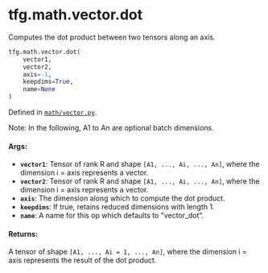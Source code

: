 <div itemscope itemtype="http://developers.google.com/ReferenceObject">
<meta itemprop="name" content="tfg.math.vector.dot" />
<meta itemprop="path" content="Stable" />
</div>

# tfg.math.vector.dot

Computes the dot product between two tensors along an axis.

``` python
tfg.math.vector.dot(
    vector1,
    vector2,
    axis=-1,
    keepdims=True,
    name=None
)
```



Defined in [`math/vector.py`](https://github.com/tensorflow/agents/tree/master/tensorflow_graphics/math/vector.py).

<!-- Placeholder for "Used in" -->

Note:
  In the following, A1 to An are optional batch dimensions.

#### Args:

* <b>`vector1`</b>: Tensor of rank R and shape `[A1, ..., Ai, ..., An]`, where the
    dimension i = axis represents a vector.
* <b>`vector2`</b>: Tensor of rank R and shape `[A1, ..., Ai, ..., An]`, where the
    dimension i = axis represents a vector.
* <b>`axis`</b>: The dimension along which to compute the dot product.
* <b>`keepdims`</b>: If true, retains reduced dimensions with length 1.
* <b>`name`</b>: A name for this op which defaults to "vector_dot".


#### Returns:

A tensor of shape `[A1, ..., Ai = 1, ..., An]`, where the dimension i = axis
represents the result of the dot product.